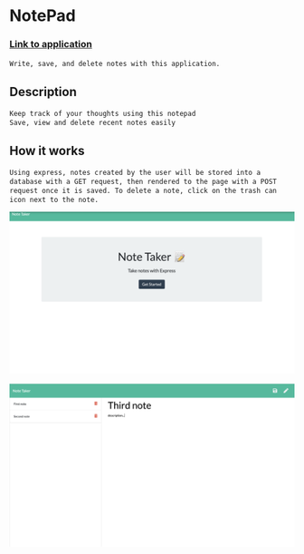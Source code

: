 # NotePad

### [Link to application](https://intense-sea-80554.herokuapp.com)
```
Write, save, and delete notes with this application.
```

## Description

```
Keep track of your thoughts using this notepad
Save, view and delete recent notes easily 
```

## How it works

```
Using express, notes created by the user will be stored into a database with a GET request, then rendered to the page with a POST request once it is saved. To delete a note, click on the trash can icon next to the note.
```

![image 1](public/assets/img/img1.png)

![image 2](public/assets/img/img2.png)


